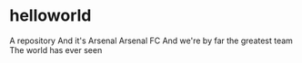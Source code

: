 # helloworld
A repository 
And it's Arsenal
Arsenal FC 
And we're by far the greatest team 
The world has ever seen
